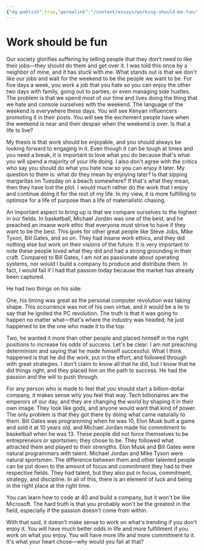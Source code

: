 ```yaml
---
{"dg-publish":true,"permalink":"/content/essays/working-should-be-fun/","noteIcon":"2"}
---
```


# Work should be fun

Our society glorifies suffering by telling people that they don't need to like their jobs—they should do them and get over it. I was told this once by a neighbor of mine, and it has stuck with me. What stands out is that we don't like our jobs and wait for the weekend to be the people we want to be. For five days a week, you work a job that you hate so you can enjoy the other two days with family, going out to parties, or even managing side hustles. The problem is that we spend most of our time and lives doing the thing that we hate and console ourselves with the weekend. The language of the weekend is everywhere these days. You will see Kenyan influencers promoting it in their posts. You will see the excitement people have when the weekend is near and their despair when the weekend is over. Is that a life to live?

My thesis is that work should be enjoyable, and you should always be looking forward to engaging in it. Even though it can be tough at times and you need a break, it is important to love what you do because that's what you will spend a majority of your life doing. I also don't agree with the critics who say you should do what you hate now so you can enjoy it later. My question to them is: what do they mean by enjoying later? Is that sipping margaritas on Tuesday on a beach somewhere? If that's what they mean, then they have lost the plot. I would much rather do the work that I enjoy and continue doing it for the rest of my life. In my view, it is more fulfilling to optimize for a life of purpose than a life of materialistic chasing.

An important aspect to bring up is that we compare ourselves to the highest in our fields. In basketball, Michael Jordan was one of the best, and he preached an insane work ethic that everyone must strive to have if they want to be the best. This goes for other great people like Steve Jobs, Mike Tyson, Bill Gates, and so on. They had insane work ethics, and they did nothing else but work on their visions of the future. It is very important to note these people loved what they did and had a strong grounding in their craft. Compared to Bill Gates, I am not as passionate about operating systems, nor would I build a company to produce and distribute them. In fact, I would fail if I had that passion today because the market has already been captured. 

He had two things on his side: 

One, his timing was great as the personal computer revolution was taking shape. This occurrence was not of his own virtue, and it would be a lie to say that he ignited the PC revolution. The truth is that it was going to happen no matter what—that's where the industry was headed; he just happened to be the one who made it to the top. 

Two, he wanted it more than other people and placed himself in the right positions to increase his odds of success. Let's be clear: I am not preaching determinism and saying that he made himself successful. What I think happened is that he did the work, put in the effort, and followed through with great strategies. I don't claim to know all that he did, but I know that he did things right, and they placed him on the path to success. He had the passion and the will to push through.

For any person who is made to feel that you should start a billion-dollar company, it makes sense why you feel that way. Tech billionaires are the emperors of our day, and they are changing the world by shaping it in their own image. They look like gods, and anyone would want that kind of power. The only problem is that they got there by doing what came naturally to them. Bill Gates was programming when he was 10, Elon Musk built a game and sold it at 10 years old, and Michael Jordan made his commitment to basketball when he was 13. These people did not force themselves to be entrepreneurs or sportsmen; they chose to be. They followed what attracted them and played to their strengths. Elon Musk and Bill Gates were natural programmers with talent. Michael Jordan and Mike Tyson were natural sportsmen. The difference between them and other talented people can be put down to the amount of focus and commitment they had to their respective fields. They had talent, but they also put in focus, commitment, strategy, and discipline. In all of this, there is an element of luck and being in the right place at the right time.

You can learn how to code at 40 and build a company, but it won't be like Microsoft. The hard truth is that you probably won't be the greatest in the field, especially if the passion doesn't come from within.

With that said, it doesn't make sense to work on what's trending if you don't enjoy it. You will have much better odds in life and more fulfillment if you work on what you enjoy. You will have more life and more commitment to it. It's what your heart chose—why would you fail at that?